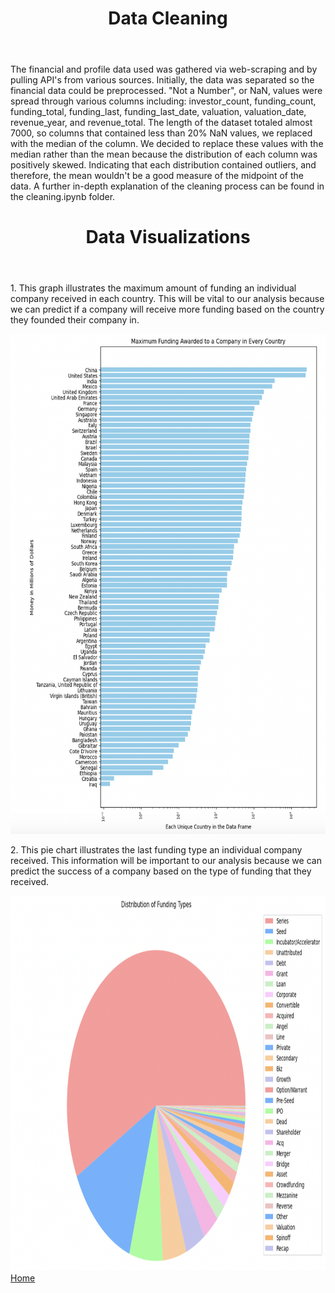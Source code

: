 <header>
        <h1>Data Cleaning</h1>
    </header>
The financial and profile data used was gathered via web-scraping and by pulling API's from various sources. Initially, the data was separated so the financial data could be preprocessed. "Not a Number", or NaN, values were spread through various columns including: investor_count, funding_count, funding_total, funding_last, funding_last_date, valuation, valuation_date, revenue_year, and revenue_total. The length of the dataset totaled almost 7000, so columns that contained less than 20% NaN values, we replaced with the median of the column. We decided to replace these values with the median rather than the mean because the distribution of each column was positively skewed. Indicating that each distribution contained outliers, and therefore, the mean wouldn't be a good measure of the midpoint of the data. A further in-depth explanation of the cleaning process can be found in the cleaning.ipynb folder. 

<header>
        <h1>Data Visualizations</h1>
    </header>

<main>
<div class="image-container">
<p>1. This graph illustrates the maximum amount of funding an individual company received in each country. This will               be vital to our analysis because we can predict if a company will receive more funding based on the country they founded                their company in.</figcaption>
</p>
<img src = "visualizations/melbarh.png" style="width:600px;height:800px;">

<p>2. This pie chart illustrates the last funding type an individual company received. This information will be                    important to our analysis because we can predict the success of a company based on the type of funding that they received.             </p>
<img src = "visualizations/melpiechart.png" style="width:800px;height:600px;">
</div>
</main>
<a href="https://wihi1131.github.io/Data-Mining-Project/">Home</a>
